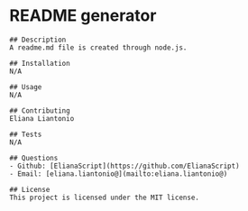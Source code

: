 # README generator

    ## Description
    A readme.md file is created through node.js.

    ## Installation
    N/A

    ## Usage
    N/A

    ## Contributing
    Eliana Liantonio
    
    ## Tests
    N/A

    ## Questions
    - Github: [ElianaScript](https://github.com/ElianaScript)
    - Email: [eliana.liantonio@](mailto:eliana.liantonio@)

    ## License
    This project is licensed under the MIT license.
    